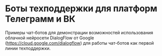 # Боты техподдержки для платформ Телеграмм и ВК

Примеры чат-ботов для демонстрации возможностей использования облачной нейросети DialogFlow от Google (https://cloud.google.com/dialogflow) для работы чат-ботов как первой линии техподдержки.

